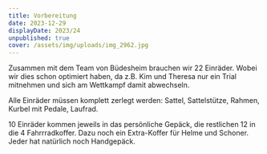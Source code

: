 ```yaml
---
title: Vorbereitung
date: 2023-12-29
displayDate: 2023/24
unpublished: true
cover: /assets/img/uploads/img_2962.jpg
---
```

Zusammen mit dem Team von Büdesheim brauchen wir 22 Einräder. Wobei wir dies schon optimiert haben, da z.B. Kim und Theresa nur ein Trial mitnehmen und sich am Wettkampf damit abwechseln.

Alle Einräder müssen komplett zerlegt werden: Sattel, Sattelstütze, Rahmen, Kurbel mit Pedale, Laufrad.  

10 Einräder kommen jeweils in das persönliche Gepäck, die restlichen 12 in die 4 Fahrrradkoffer. Dazu noch ein Extra-Koffer für Helme und Schoner. Jeder hat natürlich noch Handgepäck.
